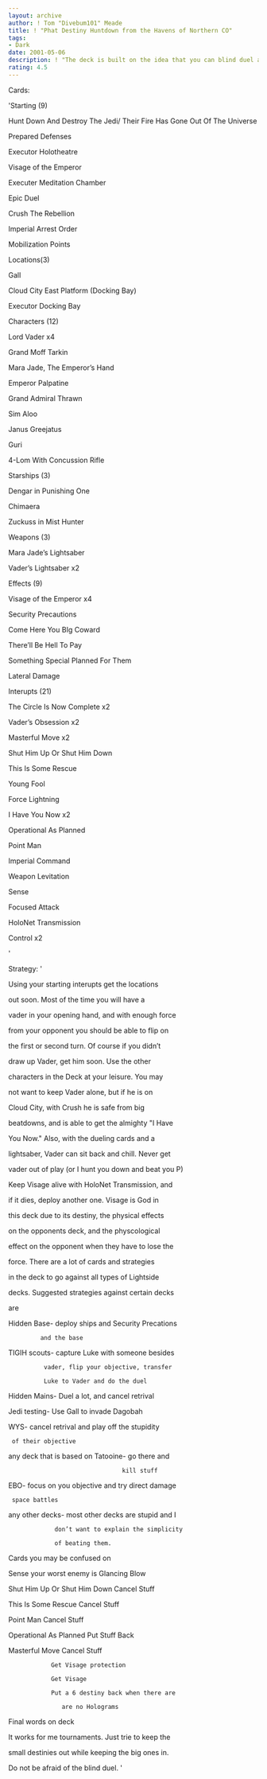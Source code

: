 ```yaml
---
layout: archive
author: ! Tom "Divebum101" Meade
title: ! "Phat Destiny Huntdown from the Havens of Northern CO"
tags:
- Dark
date: 2001-05-06
description: ! "The deck is built on the idea that you can blind duel and win. This is not a beatdown deck, but I have won many games with it. Their are about 22 4 to 7 destiny cards in the deck, along with the 20 0 to 3 destany cards."
rating: 4.5
---
```

Cards: 

'Starting (9)

Hunt Down And Destroy The Jedi/ Their Fire Has Gone Out Of The Universe

Prepared Defenses

Executor Holotheatre

Visage of the Emperor

Executer Meditation Chamber

Epic Duel

Crush The Rebellion

Imperial Arrest Order

Mobilization Points


Locations(3)

Gall

Cloud City East Platform (Docking Bay)

Executor Docking Bay


Characters (12)

Lord Vader x4

Grand Moff Tarkin

Mara Jade, The Emperor’s Hand

Emperor Palpatine

Grand Admiral Thrawn

Sim Aloo

Janus Greejatus

Guri

4-Lom With Concussion Rifle


Starships (3)

Dengar in Punishing One

Chimaera

Zuckuss in Mist Hunter


Weapons (3)

Mara Jade’s Lightsaber

Vader’s Lightsaber x2


Effects (9)

Visage of the Emperor x4

Security Precautions

Come Here You BIg Coward

There’ll Be Hell To Pay

Something Special Planned For Them

Lateral Damage


Interupts (21)

The Circle Is Now Complete x2

Vader’s Obsession x2

Masterful Move x2

Shut Him Up Or Shut Him Down

This Is Some Rescue

Young Fool

Force Lightning

I Have You Now x2

Operational As Planned

Point Man

Imperial Command

Weapon Levitation

Sense

Focused Attack

HoloNet Transmission

Control x2


'

Strategy: '

Using your starting interupts get the locations

out soon.  Most of the time you will have a

vader in your opening hand, and with enough force 

from your opponent you should be able to flip on 

the first or second turn.  Of course if you didn’t

draw up Vader, get him soon. Use the other 

characters in the Deck at your leisure. You may 

not want to keep Vader alone, but if he is on 

Cloud City, with Crush he is safe from big 

beatdowns, and is able to get the almighty "I Have 

You Now." Also, with the dueling cards and a 

lightsaber, Vader can sit back and chill. Never get

vader out of play (or I hunt you down and beat you P) 

Keep Visage alive with HoloNet Transmission, and 

if it dies, deploy another one. Visage is God in 

this deck due to its destiny, the physical effects

on the opponents deck, and the physcological 

effect on the opponent when they have to lose the 

force.  There are a lot of cards and strategies 

in the deck to go against all types of Lightside 

decks. Suggested strategies against certain decks 

are

Hidden Base- deploy ships and Security Precations

             and the base

TIGIH scouts- capture Luke with someone besides 

              vader, flip your objective, transfer 

              Luke to Vader and do the duel

Hidden Mains- Duel a lot, and cancel retrival

Jedi testing- Use Gall to invade Dagobah

WYS- cancel retrival and play off the stupidity 

     of their objective

any deck that is based on Tatooine- go there and 

                                    kill stuff

EBO- focus on you objective and try direct damage 

     space battles

any other decks- most other decks are stupid and I 

                 don’t want to explain the simplicity 

                 of beating them.


Cards you may be confused on

Sense your worst enemy is Glancing Blow

Shut Him Up Or Shut Him Down Cancel Stuff

This Is Some Rescue Cancel Stuff

Point Man Cancel Stuff 

Operational As Planned Put Stuff Back

Masterful Move Cancel Stuff

                Get Visage protection

                Get Visage

                Put a 6 destiny back when there are 

                   are no Holograms


Final words on deck

It works for me tournaments. Just trie to keep the

small destinies out while keeping the big ones in.

Do not be afraid of the blind duel. '